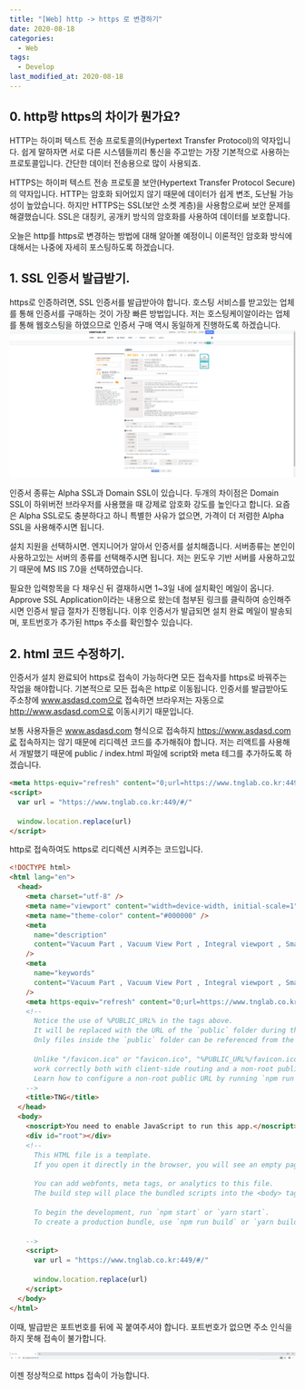 ```yaml
---
title: "[Web] http -> https 로 변경하기"
date: 2020-08-18
categories:
  - Web
tags:
  - Develop
last_modified_at: 2020-08-18
---
```


## 0. http랑 https의 차이가 뭔가요?

HTTP는 하이퍼 텍스트 전송 프로토콜의(Hypertext Transfer Protocol)의 약자입니다. 쉽게 말하자면 서로 다른 시스템들끼리 통신을 주고받는 가장 기본적으로 사용하는 프로토콜입니다. 간단한 데이터 전송용으로 많이 사용되죠.

HTTPS는 하이퍼 텍스트 전송 프로토콜 보안(Hypertext Transfer Protocol Secure)의 약자입니다. HTTP는 암호화 되어있지 않기 때문에 데이터가 쉽게 변조, 도난될 가능성이 높았습니다. 하지만 HTTPS는 SSL(보안 소켓 계층)을 사용함으로써 보안 문제를 해결했습니다. SSL은 대칭키, 공개키 방식의 암호화를 사용하여 데이터를 보호합니다.

오늘은 http를 https로 변경하는 방법에 대해 알아볼 예정이니 이론적인 암호화 방식에 대해서는 나중에 자세히 포스팅하도록 하겠습니다.

## 1. SSL 인증서 발급받기.

https로 인증하려면, SSL 인증서를 발급받아야 합니다. 호스팅 서비스를 받고있는 업체를 통해 인증서를 구매하는 것이 가장 빠른 방법입니다. 저는 호스팅케이알이라는 업체를 통해 웹호스팅을 하였으므로 인증서 구매 역시 동일하게 진행하도록 하겠습니다.
![인증서 구매](/assets/2020-08-14-http/1.png)

인증서 종류는 Alpha SSL과 Domain SSL이 있습니다. 두개의 차이점은 Domain SSL이 하위버전 브라우저를 사용했을 때 강제로 암호화 강도를 높인다고 합니다. 요즘은 Alpha SSL로도 충분하다고 하니 특별한 사유가 없으면, 가격이 더 저렴한 Alpha SSL을 사용해주시면 됩니다.

설치 지원을 선택하시면. 엔지니어가 알아서 인증서를 설치해줍니다. 서버종류는 본인이 사용하고있는 서버의 종류를 선택해주시면 됩니다. 저는 윈도우 기반 서버를 사용하고있기 때문에 MS IIS 7.0을 선택하였습니다.

필요한 입력항목을 다 채우신 뒤 결재하시면 1~3일 내에 설치확인 메일이 옵니다. Approve SSL Application이라는 내용으로 왔는데 첨부된 링크를 클릭하여 승인해주시면 인증서 발급 절차가 진행됩니다. 이후 인증서가 발급되면 설치 완료 메일이 발송되며, 포트번호가 추가된 https 주소를 확인할수 있습니다.

## 2. html 코드 수정하기.

인증서가 설치 완료되어 https로 접속이 가능하다면 모든 접속자를 https로 바꿔주는 작업을 해야합니다. 기본적으로 모든 접속은 http로 이동됩니다. 인증서를 발급받아도 주소창에 www.asdasd.com으로 접속하면 브라우저는 자동으로 http://www.asdasd.com으로 이동시키기 때문입니다.

보통 사용자들은 www.asdasd.com 형식으로 접속하지 https://www.asdasd.com로 접속하지는 않기 때문에 리디렉션 코드를 추가해줘야 합니다. 저는 리액트를 사용해서 개발했기 때문에 public / index.html 파일에 script와 meta 테그를 추가하도록 하겠습니다.

```html
<meta https-equiv="refresh" content="0;url=https://www.tnglab.co.kr:449/#/" target="_top" />
<script>
  var url = "https://www.tnglab.co.kr:449/#/"

  window.location.replace(url)
</script>
```

http로 접속하여도 https로 리디렉션 시켜주는 코드입니다.

```html
<!DOCTYPE html>
<html lang="en">
  <head>
    <meta charset="utf-8" />
    <meta name="viewport" content="width=device-width, initial-scale=1" />
    <meta name="theme-color" content="#000000" />
    <meta
      name="description"
      content="Vacuum Part , Vacuum View Port , Integral viewport , Smart View port"
    />
    <meta
      name="keywords"
      content="Vacuum Part , Vacuum View Port , Integral viewport , Smart View port"
    />
    <meta https-equiv="refresh" content="0;url=https://www.tnglab.co.kr:449/#/" target="_top" />
    <!--
      Notice the use of %PUBLIC_URL% in the tags above.
      It will be replaced with the URL of the `public` folder during the build.
      Only files inside the `public` folder can be referenced from the HTML.

      Unlike "/favicon.ico" or "favicon.ico", "%PUBLIC_URL%/favicon.ico" will
      work correctly both with client-side routing and a non-root public URL.
      Learn how to configure a non-root public URL by running `npm run build`.
    -->
    <title>TNG</title>
  </head>
  <body>
    <noscript>You need to enable JavaScript to run this app.</noscript>
    <div id="root"></div>
    <!--
      This HTML file is a template.
      If you open it directly in the browser, you will see an empty page.

      You can add webfonts, meta tags, or analytics to this file.
      The build step will place the bundled scripts into the <body> tag.

      To begin the development, run `npm start` or `yarn start`.
      To create a production bundle, use `npm run build` or `yarn build`.
      
    -->
    <script>
      var url = "https://www.tnglab.co.kr:449/#/"

      window.location.replace(url)
    </script>
  </body>
</html>
```

이때, 발급받은 포트번호를 뒤에 꼭 붙여주셔야 합니다. 포트번호가 없으면 주소 인식을 하지 못해 접속이 불가합니다.

![인증서 구매](/assets/2020-08-14-http/2.png)

이젠 정상적으로 https 접속이 가능합니다.
